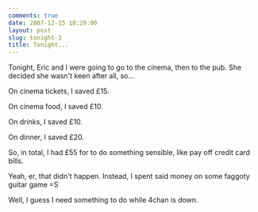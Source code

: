```yaml
---
comments: true
date: 2007-12-15 18:29:00
layout: post
slug: tonight-3
title: Tonight...
---
```


Tonight, Eric and I were going to go to the cinema, then to the pub.  She decided she wasn't keen after all, so...  

On cinema tickets, I saved £15.  

On cinema food, I saved £10.  

On drinks, I saved £10.  

On dinner, I saved £20.  

So, in total, I had £55 for to do something sensible, like pay off credit card bills.  

Yeah, er, that didn't happen.  Instead, I spent said money on some faggoty guitar game =S  

Well, I guess I need something to do while 4chan is down.
